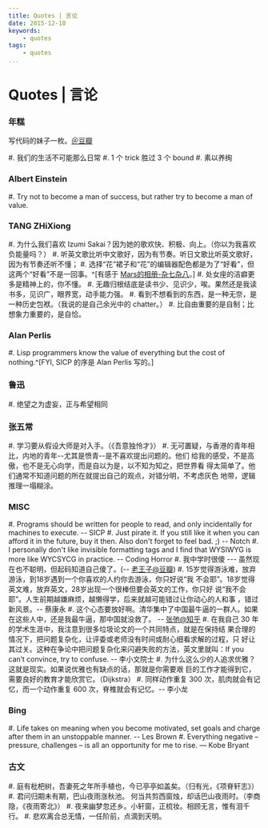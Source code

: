```yaml
---
title: Quotes | 言论
date: 2015-12-10
keywords:
    - quotes
tags:
    - quotes
...
```


Quotes | 言论
=============

### 年糕

写代码的妹子一枚。[＠豆瓣](http://www.douban.com/people/heatherheather/)

#. 我们的生活不可能那么日常
#. 1 个 trick 胜过 3 个 bound
#. 素以养绚

### Albert Einstein

#. Try not to become a man of success, but rather try to become a man of value.

### TANG ZHiXiong

#. 为什么我们喜欢 Izumi Sakai？因为她的歌欢快、积极、向上。（你以为我喜欢负能量吗？）
#. 听英文歌比听中文歌好，因为有节奏。听日文歌比听英文歌好，因为有节奏还听不懂；
#. 选择“花”裙子和“花”的编辑器配色都是为了“好看”，但这两个“好看”不是一回事。^[有感于 [Mars的相册-杂七杂八](http://www.douban.com/photos/photo/1024885043/)。]
#. 处女座的洁癖更多是精神上的，你不懂。
#. 无趣归根结底是读书少、见识少，唉。果然还是我读书多，见识广，眼界宽，动手能力强。
#. 看到不想看到的东西，是一种无奈，是一种历史包袱。（我说的是自己余光中的 chatter。）
#. 比自由重要的是自制；比想象力重要的，是自恰。

### Alan Perlis

#. Lisp programmers know the value of everything but the cost of nothing.^[FYI, SICP 的序是 Alan Perlis 写的。]

### 鲁迅

#. 绝望之为虚妄，正与希望相同

### 张五常

#. 学习要从假设大师是对入手。（《吾意独怜才》）
#. 无可置疑，与香港的青年相比，内地的青年--尤其是愤青--是不喜欢提出问题的。他们
    给我的感受，不是高傲，也不是无心向学，而是自以为是，以不知为知之，把世界看
    得太简单了。他们通常不知道问题的所在就提出自己的观点，对错分明，不考虑灰色
    地带，逻辑推理一塌糊涂。

### MISC

#. Programs should be written for people to read, and only incidentally for
    machines to execute. -- SICP
#. Just pirate it. If you still like it when you can afford it in the future,
    buy it then. Also don't forget to feel bad. ;) -- Notch
#. I personally don't like invisible formatting tags and I find that WYSIWYG is more like WYCSYCG in practice. -- Coding Horror
#. 我中学时很傻 --- 虽然现在也不聪明，但起码知道自己傻了。(-- [老王子@豆瓣](http://www.douban.com/people/juedaijiagongzi/))
#. 15岁觉得游泳难，放弃游泳，到18岁遇到一个你喜欢的人约你去游泳，你只好说“我
    不会耶”。18岁觉得英文难，放弃英文，28岁出现一个很棒但要会英文的工作，你只好
    说“我不会耶”。人生前期越嫌麻烦，越懒得学，后来就越可能错过让你动心的人和事
    ，错过新风景。-- 蔡康永
#. 这个心态要放好啊。清华集中了中国最牛逼的一群人。如果在这些人中，还是我最牛逼，那中国就没救了。 -- [张弛@知乎](https://www.zhihu.com/people/zhang-chi-11)
#. 在我自己 30 年的学术生涯中，我注意到很多垃圾论文的一个共同特点，就是在保持结
    果合理的情况下，把问题复杂化，让评委或老师没有时间或耐心细看求解的过程，只
    好让其过关。这种在争论中把问题复杂化来闪避失败的方法，英文里就叫：If you
    can’t convince, try to confuse. -- 李小文院士
#. 为什么这么少的人追求优雅？这就是现实。如果说优雅也有缺点的话，那就是你需要艰
    巨的工作才能得到它，需要良好的教育才能欣赏它。（Dijkstra）
#. 同样动作重复 300 次，肌肉就会有记忆，而一个动作重复 600 次，脊椎就会有记忆。-- 李小龙

### Bing

#. Life takes on meaning when you become motivated, set goals and charge after
    them in an unstoppable manner. -- Les Brown
#. Everything negative – pressure, challenges – is all an opportunity for me to
    rise. — Kobe Bryant

### 古文

#. 庭有枇杷树，吾妻死之年所手植也，今已亭亭如盖矣。（归有光，《项脊轩志》）
#. 君问归期未有期，巴山夜雨涨秋池。 何当共剪西窗烛，却话巴山夜雨时。（李商隐，《夜雨寄北》）
#. 夜来幽梦忽还乡。小轩窗，正梳妆。相顾无言，惟有泪千行。
#. 悲欢离合总无情，一任阶前，点滴到天明。
